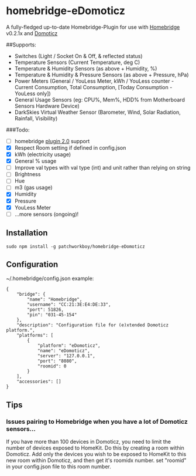 # homebridge-eDomoticz
A fully-fledged up-to-date Homebridge-Plugin
for use with [Homebridge](https://github.com/nfarina/homebridge) v0.2.1x
and [Domoticz](https://github.com/domoticz/domoticz)

##Supports:
- Switches (Light / Socket On & Off, & reflected status)
- Temperature Sensors (Current Temperature, deg C)
- Temperature & Humidity Sensors (as above + Humidity, %)
- Temperature & Humidity & Pressure Sensors (as above + Pressure, hPa)
- Power Meters (General / YouLess Meter, kWh / YouLess counter - Current Consumption, Total Consumption, [Today Consumption - YouLess only])
- General Usage Sensors (eg: CPU%, Mem%, HDD% from Motherboard Sensors Hardware Device)
- DarkSkies Virtual Weather Sensor (Barometer, Wind, Solar Radiation, Rainfall, Visibility)

###Todo:
- [ ] homebridge [plugin 2.0](https://github.com/nfarina/homebridge/pull/497) support
- [x] Respect Room setting if defined in config.json
- [x] kWh (electricity usage)
- [x] General % usage
- [ ] Improve val types with val type (int) and unit rather than relying on string
- [ ] Brightness
- [ ] Hue
- [ ] m3 (gas usage)
- [x] Humidity
- [x] Pressure
- [x] YouLess Meter
- [ ] ...more sensors (ongoing)!

## Installation
```
sudo npm install -g patchworkboy/homebridge-eDomoticz
```

## Configuration

~/.homebridge/config.json example:
```
{
    "bridge": {
        "name": "Homebridge",
        "username": "CC:21:3E:E4:DE:33",
        "port": 51826,
        "pin": "031-45-154"
    },
    "description": "Configuration file for (e)xtended Domoticz platform.",
    "platforms": [
        {
            "platform": "eDomoticz",
            "name": "eDomoticz",
            "server": "127.0.0.1",
            "port": "8080",
            "roomid": 0
        }
    ],
    "accessories": []
}
```

## Tips

### Issues pairing to Homebridge when you have a lot of Domoticz sensors...
If you have more than 100 devices in Domoticz, you need to limit the number of devices exposed to HomeKit. Do this by creating a room within Domoticz. Add only the devices you wish to be exposed to HomeKit to this new room within Domoticz, and then get it's roomidx number. set "roomid" in your config.json file to this room number.
